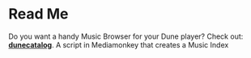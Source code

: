 Read Me
=======
Do you want a handy Music Browser for your Dune player? Check out: [**dunecatalog**](https://github.com/alveola/dunecatalog). A script in Mediamonkey that creates a Music Index
